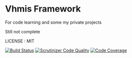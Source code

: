 Vhmis Framework
===============

For code learning and some my private projects

Still not complete

LICENSE : MIT

[![Build Status](https://travis-ci.org/micti/VHMIS-Framework.svg?branch=master)](https://travis-ci.org/micti/VHMIS-Framework) [![Scrutinizer Code Quality](https://scrutinizer-ci.com/g/micti/VHMIS-Framework/badges/quality-score.png?b=master)](https://scrutinizer-ci.com/g/micti/VHMIS-Framework/?branch=master) [![Code Coverage](https://scrutinizer-ci.com/g/micti/VHMIS-Framework/badges/coverage.png?b=master)](https://scrutinizer-ci.com/g/micti/VHMIS-Framework/?branch=master)
